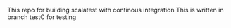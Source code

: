 This repo for building scalatest with continous integration
This is written in branch testC for testing
